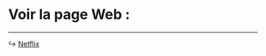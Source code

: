 # Voir la page Web :

-----------------------------------

↪ [Netflix](https://abane1.github.io/PPE_cinema/)